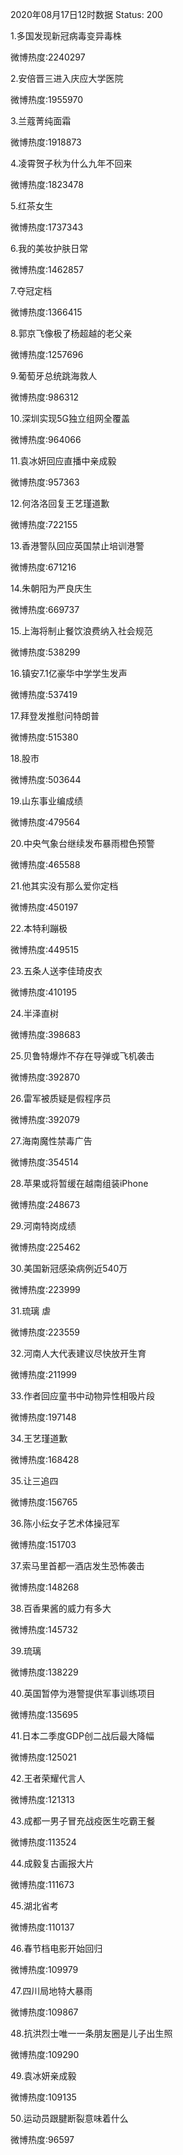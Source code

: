 2020年08月17日12时数据
Status: 200

1.多国发现新冠病毒变异毒株

微博热度:2240297

2.安倍晋三进入庆应大学医院

微博热度:1955970

3.兰蔻菁纯面霜

微博热度:1918873

4.凌霄贺子秋为什么九年不回来

微博热度:1823478

5.红茶女生

微博热度:1737343

6.我的美妆护肤日常

微博热度:1462857

7.夺冠定档

微博热度:1366415

8.郭京飞像极了杨超越的老父亲

微博热度:1257696

9.葡萄牙总统跳海救人

微博热度:986312

10.深圳实现5G独立组网全覆盖

微博热度:964066

11.袁冰妍回应直播中亲成毅

微博热度:957363

12.何洛洛回复王艺瑾道歉

微博热度:722155

13.香港警队回应英国禁止培训港警

微博热度:671216

14.朱朝阳为严良庆生

微博热度:669737

15.上海将制止餐饮浪费纳入社会规范

微博热度:538299

16.镇安7.1亿豪华中学学生发声

微博热度:537419

17.拜登发推慰问特朗普

微博热度:515380

18.股市

微博热度:503644

19.山东事业编成绩

微博热度:479564

20.中央气象台继续发布暴雨橙色预警

微博热度:465588

21.他其实没有那么爱你定档

微博热度:450197

22.本特利蹦极

微博热度:449515

23.五条人送李佳琦皮衣

微博热度:410195

24.半泽直树

微博热度:398683

25.贝鲁特爆炸不存在导弹或飞机袭击

微博热度:392870

26.雷军被质疑是假程序员

微博热度:392079

27.海南魔性禁毒广告

微博热度:354514

28.苹果或将暂缓在越南组装iPhone

微博热度:248673

29.河南特岗成绩

微博热度:225462

30.美国新冠感染病例近540万

微博热度:223999

31.琉璃 虐

微博热度:223559

32.河南人大代表建议尽快放开生育

微博热度:211999

33.作者回应童书中动物异性相吸片段

微博热度:197148

34.王艺瑾道歉

微博热度:168428

35.让三追四

微博热度:156765

36.陈小纭女子艺术体操冠军

微博热度:151703

37.索马里首都一酒店发生恐怖袭击

微博热度:148268

38.百香果酱的威力有多大

微博热度:145732

39.琉璃

微博热度:138229

40.英国暂停为港警提供军事训练项目

微博热度:135695

41.日本二季度GDP创二战后最大降幅

微博热度:125021

42.王者荣耀代言人

微博热度:121313

43.成都一男子冒充战疫医生吃霸王餐

微博热度:113524

44.成毅复古画报大片

微博热度:111673

45.湖北省考

微博热度:110137

46.春节档电影开始回归

微博热度:109979

47.四川局地特大暴雨

微博热度:109867

48.抗洪烈士唯一一条朋友圈是儿子出生照

微博热度:109290

49.袁冰妍亲成毅

微博热度:109135

50.运动员跟腱断裂意味着什么

微博热度:96597

